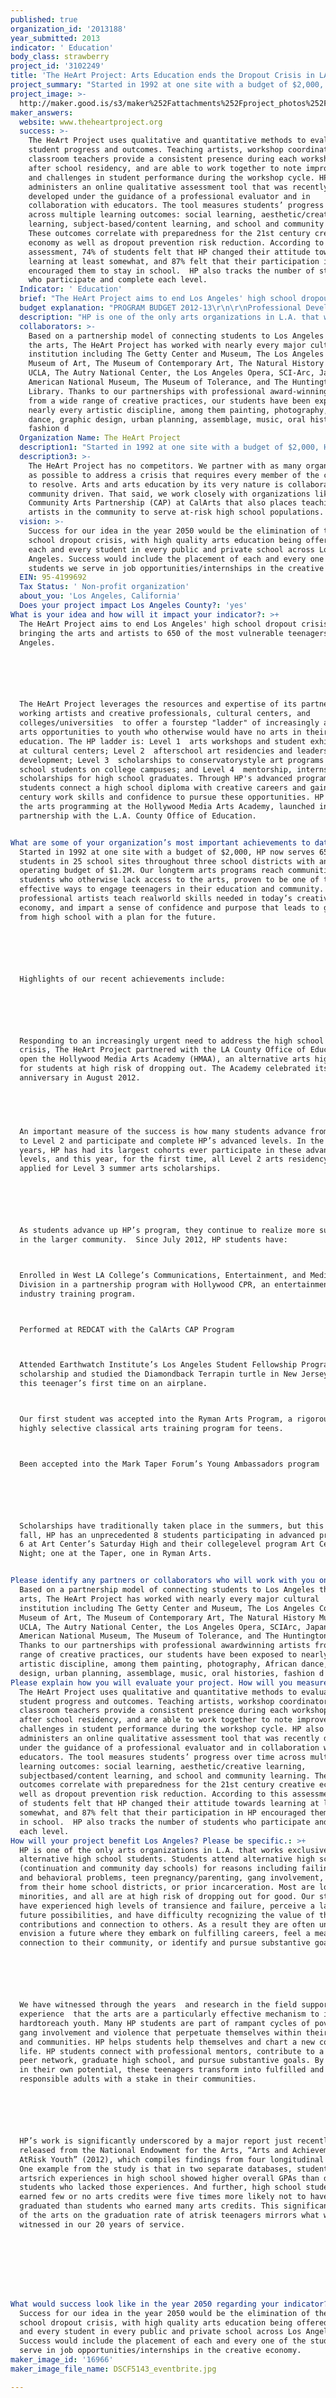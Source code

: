 ```yaml
---
published: true
organization_id: '2013188'
year_submitted: 2013
indicator: ' Education'
body_class: strawberry
project_id: '3102249'
title: 'The HeArt Project: Arts Education ends the Dropout Crisis in LA'
project_summary: "Started in 1992 at one site with a budget of $2,000, HP now serves 650 students in 25 school sites throughout three school districts with an operating budget of $1.2M. Our long-term arts programs reach communities and students who otherwise lack access to the arts, proven to be one of the most effective ways to engage teenagers in their education and community. Our professional artists teach real-world skills needed in today’s creative economy, and impart a sense of confidence and purpose that leads to graduating from high school with a plan for the future. \r\n\r\nHighlights of our recent achievements include:\r\n\r\nResponding to an increasingly urgent need to address the high school dropout crisis, The HeArt Project partnered with the LA County Office of Education to open the Hollywood Media Arts Academy (HMAA), an alternative arts high school for students at high risk of dropping out. The Academy celebrated its 2nd anniversary in August 2012.\r\n \r\nAn important measure of the success is how many students advance from Level 1 to Level 2 and participate and complete HP’s advanced levels. In the past two years, HP has had its largest cohorts ever participate in these advanced levels, and this year, for the first time, all Level 2 arts residency students applied for Level 3 summer arts scholarships. \r\n\r\nAs students advance up HP’s program, they continue to realize more successes in the larger community.  Since July 2012, HP students have:\r\nEnrolled in West LA College’s Communications, Entertainment, and Media Arts Division in a partnership program with Hollywood CPR, an entertainment industry training program.  \r\nPerformed at REDCAT with the CalArts CAP Program\r\nAttended Earthwatch Institute’s Los Angeles Student Fellowship Program on scholarship and studied the Diamondback Terrapin turtle in New Jersey. It was this teenager’s first time on an airplane.\r\nOur first student was accepted into the Ryman Arts Program, a rigorous and highly selective classical arts training program for teens. \r\nBeen accepted into the Mark Taper Forum’s Young Ambassadors program\r\n\r\nScholarships have traditionally taken place in the summers, but this past fall, HP has an unprecedented 8 students participating in advanced programs  - 6 at Art Center’s Saturday High and their college-level program Art Center at Night; one at the Taper, one in Ryman Arts.\r\n"
project_image: >-
  http://maker.good.is/s3/maker%252Fattachments%252Fproject_photos%252Fimages%252F16966%252Fdisplay%252FDSCF5143_eventbrite.jpg=c570x385
maker_answers:
  website: www.theheartproject.org
  success: >-
    The HeArt Project uses qualitative and quantitative methods to evaluate
    student progress and outcomes. Teaching artists, workshop coordinators, and
    classroom teachers provide a consistent presence during each workshop and
    after school residency, and are able to work together to note improvements
    and challenges in student performance during the workshop cycle. HP also
    administers an online qualitative assessment tool that was recently
    developed under the guidance of a professional evaluator and in
    collaboration with educators. The tool measures students’ progress over time
    across multiple learning outcomes: social learning, aesthetic/creative
    learning, subject-based/content learning, and school and community learning.
    These outcomes correlate with preparedness for the 21st century creative
    economy as well as dropout prevention risk reduction. According to this
    assessment, 74% of students felt that HP changed their attitude towards
    learning at least somewhat, and 87% felt that their participation in HP
    encouraged them to stay in school.  HP also tracks the number of students
    who participate and complete each level. 
  Indicator: ' Education'
  brief: "The HeArt Project aims to end Los Angeles' high school dropout crisis by bringing the arts and artists to 650 of the most vulnerable teenagers in Los Angeles. \r\n\r\nThe HeArt Project leverages the resources and expertise of its partners -- working artists and creative professionals, cultural centers, and colleges/universities -- to offer a four-step \"ladder\" of increasingly advanced arts opportunities to youth who otherwise would have no arts in their education. The HP ladder is: Level 1 -- arts workshops and student exhibitions at cultural centers; Level 2 -- after-school art residencies and leadership development; Level 3 -- scholarships to conservatory-style art programs for high school students on college campuses; and Level 4 -- mentorship, internships, and scholarships for high school graduates. Through HP's advanced programs, students connect a high school diploma with creative careers and gain the 21st century work skills and confidence to pursue these opportunities. HP also runs the arts programming at the Hollywood Media Arts Academy, launched in 2010 in partnership with the L.A. County Office of Education. \r\n"
  budget explanation: "PROGRAM BUDGET 2012-13\r\n\r\nProfessional Development\r\nProfessional fees for Artists\r\n\r\nArtist Orientation or In-service $6,250.00\r\nOrientation: 25 @ $100 = $2500\r\nIn-service: 25 @ $50 x 3 = $3750\r\nArtist-Partner meetings 8 @ $100 (2 mtgs); 17 @ $50 = $1,650.00\r\nAcademy Training 9 @ $50 =  $450.00\r\nTotal Artist $8,350.00\r\nGuest speakers $550.00\r\nTotal Professional fees $8,900.00\r\nStaff Training/Education/Conferences $2,500.00\r\nPD Subscription $120.00\r\nSupplies/hospitality $700.00\r\nTotal Professional Development $12,220.00\r\n\r\nProgramming\r\nEvaluation/Report/Dissemination\r\nSpecial Project $2,500.00\r\nOngoing assessments $60.00\r\nTotal Evaluation/Report/Dissemination $2,560.00\r\n\r\nLevel 1\r\nArtist fees 75 @ $1575 = $118,125.00\r\nArt supplies 75 @ $200 = 15,000.00\r\nPublic Presentation 3 @ $1000 = $3,000.00\r\nTotal Level 1 = $136,125.00\r\n\r\nLevel 2\r\nArtist fees 4 @ $2000 = $8,000.00\r\nArt supplies 4 @ $500 = $2,000.00\r\nBus tour/Orientation hospitality, supplies $850.00\r\nExtended Programs L2 summer workshops $1,000.00\r\nLeadership guest speakers, supplies $500.00\r\nPublic Presentation hospitality, supplies $200.00\r\n\r\nTotal Level 2 = $12,550.00\r\n\r\nLevel 3\r\nArt supplies $2,000.00\r\nHousing $5,000.00\r\nParent-Student meetings $150.00\r\nStudent stipends $1,800.00\r\nTuition $1,000.00\r\nTotal Level 3 =  $9,950.00\r\n\r\nLevel 4\r\nMentorship training, admissions, catering, parking, materials = $1,800.00\r\nAlumni outreach 2 events @ $150 for activity/catering=  $300.00\r\nTotal Level 4 = $2,100.00\r\nAcademy\r\nArtist fees 9 @ $2800 = $25,200.00\r\nArt supplies 2 @ $500; 12 @ $300 = $4,000.00\r\nHospitality/General supplies = $300.00\r\nTransportation 5 sessions @ $60 = $300.00\r\nTotal Academy = $29,800.00\r\n\r\nGeneral Program\r\nCell phone reimbursement  $1,800.00\r\nFingerprinting/Testing $300.00\r\nMileage $5,500.00\r\nParking $500.00\r\nProgram Equipment $3,750.00\r\nWkshop Coord Support $600.00\r\nTotal General Program $12,450.00\r\n\r\nTotal Programming $205,535.00\r\n"
  description: "HP is one of the only arts organizations in L.A. that works exclusively with alternative high school students. Students attend alternative high schools (continuation and community day schools) for reasons including failing grades and behavioral problems, teen pregnancy/parenting, gang involvement, expulsion from their home school districts, or prior incarceration. Most are low-income minorities, and all are at high risk of dropping out for good. Our students have experienced high levels of transience and failure, perceive a lack of future possibilities, and have difficulty recognizing the value of their contributions and connection to others. As a result they are often unable to envision a future where they embark on fulfilling careers, feel a meaningful connection to their community, or identify and pursue substantive goals. \r\n\r\nWe have witnessed through the years -- and research in the field supports our experience -- that the arts are a particularly effective mechanism to inspire hard-to-reach youth. Many HP students are part of rampant cycles of poverty, gang involvement and violence that perpetuate themselves within their families and communities. HP helps students help themselves and chart a new course in life. HP students connect with professional mentors, contribute to a positive peer network, graduate high school, and pursue substantive goals. By investing in their own potential, these teenagers transform into fulfilled and responsible adults with a stake in their communities. \r\n\r\nHP’s work is significantly underscored by a major report just recently released from the National Endowment for the Arts, “Arts and Achievement in At-Risk Youth” (2012), which compiles findings from four longitudinal studies. One example from the study is that in two separate databases, students who had arts-rich experiences in high school showed higher overall GPAs than did students who lacked those experiences. And further, high school students who earned few or no arts credits were five times more likely not to have graduated than students who earned many arts credits. This significant effect of the arts on the graduation rate of at-risk teenagers mirrors what we have witnessed in our 20 years of service. \r\n\r\n\r\n"
  collaborators: >-
    Based on a partnership model of connecting students to Los Angeles through
    the arts, The HeArt Project has worked with nearly every major cultural
    institution including The Getty Center and Museum, The Los Angeles County
    Museum of Art, The Museum of Contemporary Art, The Natural History Museum,
    UCLA, The Autry National Center, the Los Angeles Opera, SCI-Arc, Japanese
    American National Museum, The Museum of Tolerance, and The Huntington
    Library. Thanks to our partnerships with professional award-winning artists
    from a wide range of creative practices, our students have been exposed to
    nearly every artistic discipline, among them painting, photography, African
    dance, graphic design, urban planning, assemblage, music, oral histories,
    fashion d
  Organization Name: The HeArt Project
  description1: "Started in 1992 at one site with a budget of $2,000, HP now serves 650 students in 25 school sites throughout three school districts with an operating budget of $1.2M. Our long-term arts programs reach communities and students who otherwise lack access to the arts, proven to be one of the most effective ways to engage teenagers in their education and community. Our professional artists teach real-world skills needed in today’s creative economy, and impart a sense of confidence and purpose that leads to graduating from high school with a plan for the future. \r\n\r\nHighlights of our recent achievements include:\r\n\r\nResponding to an increasingly urgent need to address the high school dropout crisis, The HeArt Project partnered with the LA County Office of Education to open the Hollywood Media Arts Academy (HMAA), an alternative arts high school for students at high risk of dropping out. The Academy celebrated its 2nd anniversary in August 2012.\r\n \r\nAn important measure of the success is how many students advance from Level 1 to Level 2 and participate and complete HP’s advanced levels. In the past two years, HP has had its largest cohorts ever participate in these advanced levels, and this year, for the first time, all Level 2 arts residency students applied for Level 3 summer arts scholarships. \r\n\r\nAs students advance up HP’s program, they continue to realize more successes in the larger community.  Since July 2012, HP students have:\r\nEnrolled in West LA College’s Communications, Entertainment, and Media Arts Division in a partnership program with Hollywood CPR, an entertainment industry training program.  \r\nPerformed at REDCAT with the CalArts CAP Program\r\nAttended Earthwatch Institute’s Los Angeles Student Fellowship Program on scholarship and studied the Diamondback Terrapin turtle in New Jersey. It was this teenager’s first time on an airplane.\r\nOur first student was accepted into the Ryman Arts Program, a rigorous and highly selective classical arts training program for teens. \r\nBeen accepted into the Mark Taper Forum’s Young Ambassadors program\r\n\r\nScholarships have traditionally taken place in the summers, but this past fall, HP has an unprecedented 8 students participating in advanced programs  - 6 at Art Center’s Saturday High and their college-level program Art Center at Night; one at the Taper, one in Ryman Arts.\r\n"
  description3: >-
    The HeArt Project has no competitors. We partner with as many organizations
    as possible to address a crisis that requires every member of the community
    to resolve. Arts and arts education by its very nature is collaborative and
    community driven. That said, we work closely with organizations like the
    Community Arts Partnership (CAP) at CalArts that also places teaching
    artists in the community to serve at-risk high school populations. 
  vision: >-
    Success for our idea in the year 2050 would be the elimination of the high
    school dropout crisis, with high quality arts education being offered  to
    each and every student in every public and private school across Los
    Angeles. Success would include the placement of each and every one of the
    students we serve in job opportunities/internships in the creative economy. 
  EIN: 95-4199692
  Tax Status: ' Non-profit organization'
  about_you: 'Los Angeles, California'
  Does your project impact Los Angeles County?: 'yes'
What is your idea and how will it impact your indicator?: >+
  The HeArt Project aims to end Los Angeles' high school dropout crisis by
  bringing the arts and artists to 650 of the most vulnerable teenagers in Los
  Angeles. 






  The HeArt Project leverages the resources and expertise of its partners 
  working artists and creative professionals, cultural centers, and
  colleges/universities  to offer a fourstep "ladder" of increasingly advanced
  arts opportunities to youth who otherwise would have no arts in their
  education. The HP ladder is: Level 1  arts workshops and student exhibitions
  at cultural centers; Level 2  afterschool art residencies and leadership
  development; Level 3  scholarships to conservatorystyle art programs for high
  school students on college campuses; and Level 4  mentorship, internships, and
  scholarships for high school graduates. Through HP's advanced programs,
  students connect a high school diploma with creative careers and gain the 21st
  century work skills and confidence to pursue these opportunities. HP also runs
  the arts programming at the Hollywood Media Arts Academy, launched in 2010 in
  partnership with the L.A. County Office of Education. 


What are some of your organization’s most important achievements to date?: >+
  Started in 1992 at one site with a budget of $2,000, HP now serves 650
  students in 25 school sites throughout three school districts with an
  operating budget of $1.2M. Our longterm arts programs reach communities and
  students who otherwise lack access to the arts, proven to be one of the most
  effective ways to engage teenagers in their education and community. Our
  professional artists teach realworld skills needed in today’s creative
  economy, and impart a sense of confidence and purpose that leads to graduating
  from high school with a plan for the future. 






  Highlights of our recent achievements include:






  Responding to an increasingly urgent need to address the high school dropout
  crisis, The HeArt Project partnered with the LA County Office of Education to
  open the Hollywood Media Arts Academy (HMAA), an alternative arts high school
  for students at high risk of dropping out. The Academy celebrated its 2nd
  anniversary in August 2012.


   


  An important measure of the success is how many students advance from Level 1
  to Level 2 and participate and complete HP’s advanced levels. In the past two
  years, HP has had its largest cohorts ever participate in these advanced
  levels, and this year, for the first time, all Level 2 arts residency students
  applied for Level 3 summer arts scholarships. 






  As students advance up HP’s program, they continue to realize more successes
  in the larger community.  Since July 2012, HP students have:



  Enrolled in West LA College’s Communications, Entertainment, and Media Arts
  Division in a partnership program with Hollywood CPR, an entertainment
  industry training program.  



  Performed at REDCAT with the CalArts CAP Program



  Attended Earthwatch Institute’s Los Angeles Student Fellowship Program on
  scholarship and studied the Diamondback Terrapin turtle in New Jersey. It was
  this teenager’s first time on an airplane.



  Our first student was accepted into the Ryman Arts Program, a rigorous and
  highly selective classical arts training program for teens. 



  Been accepted into the Mark Taper Forum’s Young Ambassadors program






  Scholarships have traditionally taken place in the summers, but this past
  fall, HP has an unprecedented 8 students participating in advanced programs  
  6 at Art Center’s Saturday High and their collegelevel program Art Center at
  Night; one at the Taper, one in Ryman Arts.


Please identify any partners or collaborators who will work with you on this project.: >-
  Based on a partnership model of connecting students to Los Angeles through the
  arts, The HeArt Project has worked with nearly every major cultural
  institution including The Getty Center and Museum, The Los Angeles County
  Museum of Art, The Museum of Contemporary Art, The Natural History Museum,
  UCLA, The Autry National Center, the Los Angeles Opera, SCIArc, Japanese
  American National Museum, The Museum of Tolerance, and The Huntington Library.
  Thanks to our partnerships with professional awardwinning artists from a wide
  range of creative practices, our students have been exposed to nearly every
  artistic discipline, among them painting, photography, African dance, graphic
  design, urban planning, assemblage, music, oral histories, fashion d
Please explain how you will evaluate your project. How will you measure success?: >-
  The HeArt Project uses qualitative and quantitative methods to evaluate
  student progress and outcomes. Teaching artists, workshop coordinators, and
  classroom teachers provide a consistent presence during each workshop and
  after school residency, and are able to work together to note improvements and
  challenges in student performance during the workshop cycle. HP also
  administers an online qualitative assessment tool that was recently developed
  under the guidance of a professional evaluator and in collaboration with
  educators. The tool measures students’ progress over time across multiple
  learning outcomes: social learning, aesthetic/creative learning,
  subjectbased/content learning, and school and community learning. These
  outcomes correlate with preparedness for the 21st century creative economy as
  well as dropout prevention risk reduction. According to this assessment, 74%
  of students felt that HP changed their attitude towards learning at least
  somewhat, and 87% felt that their participation in HP encouraged them to stay
  in school.  HP also tracks the number of students who participate and complete
  each level. 
How will your project benefit Los Angeles? Please be specific.: >+
  HP is one of the only arts organizations in L.A. that works exclusively with
  alternative high school students. Students attend alternative high schools
  (continuation and community day schools) for reasons including failing grades
  and behavioral problems, teen pregnancy/parenting, gang involvement, expulsion
  from their home school districts, or prior incarceration. Most are lowincome
  minorities, and all are at high risk of dropping out for good. Our students
  have experienced high levels of transience and failure, perceive a lack of
  future possibilities, and have difficulty recognizing the value of their
  contributions and connection to others. As a result they are often unable to
  envision a future where they embark on fulfilling careers, feel a meaningful
  connection to their community, or identify and pursue substantive goals. 






  We have witnessed through the years  and research in the field supports our
  experience  that the arts are a particularly effective mechanism to inspire
  hardtoreach youth. Many HP students are part of rampant cycles of poverty,
  gang involvement and violence that perpetuate themselves within their families
  and communities. HP helps students help themselves and chart a new course in
  life. HP students connect with professional mentors, contribute to a positive
  peer network, graduate high school, and pursue substantive goals. By investing
  in their own potential, these teenagers transform into fulfilled and
  responsible adults with a stake in their communities. 






  HP’s work is significantly underscored by a major report just recently
  released from the National Endowment for the Arts, “Arts and Achievement in
  AtRisk Youth” (2012), which compiles findings from four longitudinal studies.
  One example from the study is that in two separate databases, students who had
  artsrich experiences in high school showed higher overall GPAs than did
  students who lacked those experiences. And further, high school students who
  earned few or no arts credits were five times more likely not to have
  graduated than students who earned many arts credits. This significant effect
  of the arts on the graduation rate of atrisk teenagers mirrors what we have
  witnessed in our 20 years of service. 








What would success look like in the year 2050 regarding your indicator?: >-
  Success for our idea in the year 2050 would be the elimination of the high
  school dropout crisis, with high quality arts education being offered  to each
  and every student in every public and private school across Los Angeles.
  Success would include the placement of each and every one of the students we
  serve in job opportunities/internships in the creative economy. 
maker_image_id: '16966'
maker_image_file_name: DSCF5143_eventbrite.jpg

---
```

